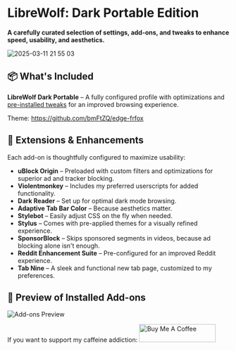 # LibreWolf: Dark Portable Edition  
**A carefully curated selection of settings, add-ons, and tweaks to enhance speed, usability, and aesthetics.**  

![2025-03-11 21 55 03](https://github.com/user-attachments/assets/7870ec0a-9971-4133-94f0-1752c6836f7d)

## 📦 What's Included  
**LibreWolf Dark Portable** – A fully configured profile with optimizations and [pre-installed tweaks](https://github.com/SysAdminDoc/LibreWolf_DarkPortable/blob/main/user.js) for an improved browsing experience.  

Theme: https://github.com/bmFtZQ/edge-frfox

## 🔧 Extensions & Enhancements  
Each add-on is thoughtfully configured to maximize usability:  

- **uBlock Origin** – Preloaded with custom filters and optimizations for superior ad and tracker blocking.  
- **Violentmonkey** – Includes my preferred userscripts for added functionality.  
- **Dark Reader** – Set up for optimal dark mode browsing.  
- **Adaptive Tab Bar Color** – Because aesthetics matter.  
- **Stylebot** – Easily adjust CSS on the fly when needed.  
- **Stylus** – Comes with pre-applied themes for a visually refined experience.  
- **SponsorBlock** – Skips sponsored segments in videos, because ad blocking alone isn't enough.  
- **Reddit Enhancement Suite** – Pre-configured for an improved Reddit experience.  
- **Tab Nine** – A sleek and functional new tab page, customized to my preferences.  

## 📸 Preview of Installed Add-ons  
![Add-ons Preview](https://github.com/user-attachments/assets/38cdec6e-a179-42ec-957c-8191e2b9772a)  

If you want to support my caffeine addiction:
<a href="https://www.buymeacoffee.com/mattcreatingthings" target="_blank"><img src="https://cdn.buymeacoffee.com/buttons/default-orange.png" alt="Buy Me A Coffee" height="41" width="174"></a>

